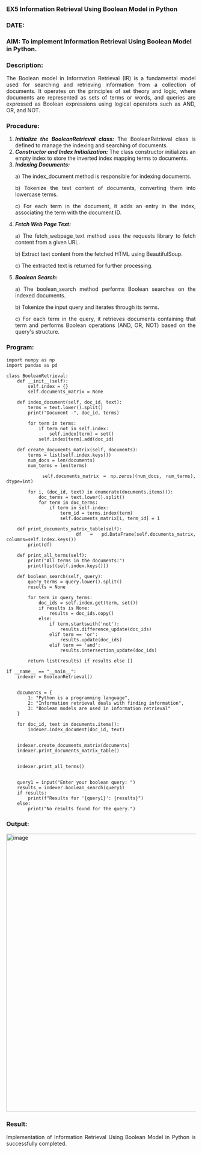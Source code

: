 ### EX5 Information Retrieval Using Boolean Model in Python
### DATE: 
### AIM: To implement Information Retrieval Using Boolean Model in Python.
### Description:
<div align = "justify">
The Boolean model in Information Retrieval (IR) is a fundamental model used for searching and retrieving information from a collection of documents. It operates on the principles of set theory and logic, where documents are represented as sets of terms or words, and queries are expressed as Boolean expressions using logical operators such as AND, OR, and NOT.
  
### Procedure:
1. ***Initialize the BooleanRetrieval class:*** The BooleanRetrieval class is defined to manage the indexing and searching of documents.
2. ***Constructor and Index Initialization:*** The class constructor initializes an empty index to store the inverted index mapping terms to documents.
3. ***Indexing Documents:***
    <p> a) The index_document method is responsible for indexing documents.
    <p> b) Tokenize the text content of documents, converting them into lowercase terms.
    <p> c) For each term in the document, it adds an entry in the index, associating the term with the document ID. </p>
4. ***Fetch Web Page Text:***
    <p>a) The fetch_webpage_text method uses the requests library to fetch content from a given URL.
    <p>b) Extract text content from the fetched HTML using BeautifulSoup.
    <p>c) The extracted text is returned for further processing.
5. ***Boolean Search:***
    <p>a) The boolean_search method performs Boolean searches on the indexed documents.
    <p>b) Tokenize the input query and iterates through its terms.
    <p>c) For each term in the query, it retrieves documents containing that term and performs Boolean operations (AND, OR, NOT) based on the query's structure.

### Program:
```
import numpy as np
import pandas as pd

class BooleanRetrieval:
    def __init__(self):
        self.index = {}
        self.documents_matrix = None

    def index_document(self, doc_id, text):
        terms = text.lower().split()
        print("Document -", doc_id, terms)

        for term in terms:
            if term not in self.index:
                self.index[term] = set()
            self.index[term].add(doc_id)

    def create_documents_matrix(self, documents):
        terms = list(self.index.keys())
        num_docs = len(documents)
        num_terms = len(terms)

        self.documents_matrix = np.zeros((num_docs, num_terms), dtype=int)

        for i, (doc_id, text) in enumerate(documents.items()):
            doc_terms = text.lower().split()
            for term in doc_terms:
                if term in self.index:
                    term_id = terms.index(term)
                    self.documents_matrix[i, term_id] = 1

    def print_documents_matrix_table(self):
        df = pd.DataFrame(self.documents_matrix, columns=self.index.keys())
        print(df)

    def print_all_terms(self):
        print("All terms in the documents:")
        print(list(self.index.keys()))

    def boolean_search(self, query):
        query_terms = query.lower().split()
        results = None

        for term in query_terms:
            doc_ids = self.index.get(term, set())
            if results is None:
                results = doc_ids.copy()
            else:
                if term.startswith('not'):
                    results.difference_update(doc_ids)
                elif term == 'or':
                    results.update(doc_ids)
                elif term == 'and':
                    results.intersection_update(doc_ids)

        return list(results) if results else []

if __name__ == "__main__":
    indexer = BooleanRetrieval()

   
    documents = {
        1: "Python is a programming language",
        2: "Information retrieval deals with finding information",
        3: "Boolean models are used in information retrieval"
    }

    for doc_id, text in documents.items():
        indexer.index_document(doc_id, text)

    
    indexer.create_documents_matrix(documents)
    indexer.print_documents_matrix_table()


    indexer.print_all_terms()


    query1 = input("Enter your boolean query: ")
    results = indexer.boolean_search(query1)
    if results:
        print(f"Results for '{query1}': {results}")
    else:
        print("No results found for the query.")
```

### Output:

<img width="737" alt="image" src="https://github.com/Nagajyothichinta/WDM_EXP5/assets/94191344/c4439007-bc2f-473c-a0b9-114ef2378b4c">


### Result:
Implementation of Information Retrieval Using Boolean Model in Python is successfully completed.
